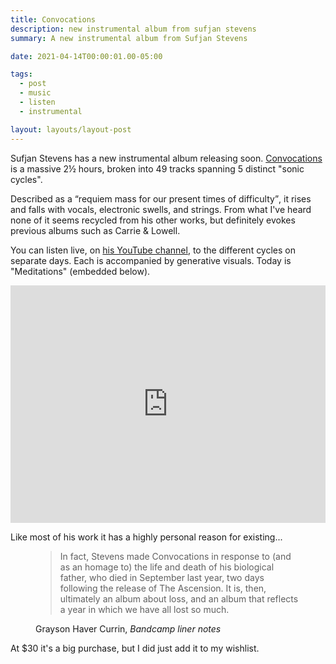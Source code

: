 ```yaml
---
title: Convocations
description: new instrumental album from sufjan stevens
summary: A new instrumental album from Sufjan Stevens

date: 2021-04-14T00:00:01.00-05:00

tags:
  - post
  - music
  - listen
  - instrumental

layout: layouts/layout-post
---
```

Sufjan Stevens has a new instrumental album releasing soon. [Convocations](https://sufjanstevens.bandcamp.com/album/convocations "Bandcamp page") is a massive 2&half; hours, broken into 49 tracks spanning 5 distinct "sonic cycles".

Described as a <q>requiem mass for our present times of difficulty</q>, it rises and falls with vocals, electronic swells, and strings. From what I've heard none of it seems recycled from his other works, but definitely evokes previous albums such as Carrie & Lowell.

You can listen live, on [his YouTube channel](https://www.youtube.com/channel/UCMi8tQF_L7rd6YcmSt7MXrQ ""), to the different cycles on separate days. Each is accompanied by generative visuals.  Today is "Meditations" (embedded below).

<div class="yt-container">
<iframe width="100%" height="380" src="https://www.youtube.com/embed/Ivpq4VDFC1I" title="YouTube video player" frameborder="0" allow="accelerometer; autoplay; clipboard-write; encrypted-media; gyroscope; picture-in-picture" allowfullscreen></iframe>
</div>

Like most of his work it has a highly personal reason for existing...

<figure class="blockquote">
    <blockquote cite=“https://sufjanstevens.bandcamp.com/album/convocations”>
        <p>In fact, Stevens made Convocations in response to (and as an homage to) the life and death of his biological father, who died in September last year, two days following the release of The Ascension. It is, then, ultimately an album about loss, and an album that reflects a year in which we have all lost so much.</p>
    </blockquote>
    <figcaption>Grayson Haver Currin, <cite>Bandcamp liner notes</cite></figcaption>
</figure>


At $30 it's a big purchase, but I did just add it to my wishlist.

